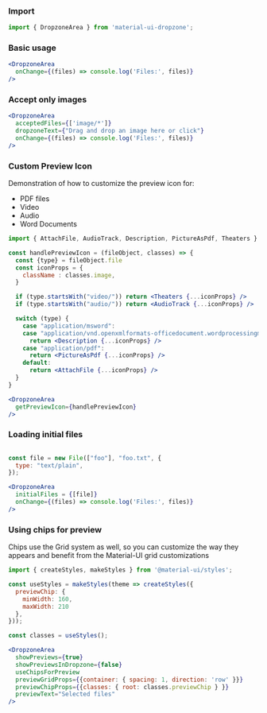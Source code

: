 ### Import

```jsx static
import { DropzoneArea } from 'material-ui-dropzone';
```

### Basic usage

```jsx
<DropzoneArea
  onChange={(files) => console.log('Files:', files)}
/>
```

### Accept only images

```jsx
<DropzoneArea
  acceptedFiles={['image/*']}
  dropzoneText={"Drag and drop an image here or click"}
  onChange={(files) => console.log('Files:', files)}
/>
```

### Custom Preview Icon

Demonstration of how to customize the preview icon for:

* PDF files
* Video
* Audio
* Word Documents

```jsx
import { AttachFile, AudioTrack, Description, PictureAsPdf, Theaters } from '@mui/icons-material';

const handlePreviewIcon = (fileObject, classes) => {
  const {type} = fileObject.file
  const iconProps = {
    className : classes.image,
  }

  if (type.startsWith("video/")) return <Theaters {...iconProps} />
  if (type.startsWith("audio/")) return <AudioTrack {...iconProps} />

  switch (type) {
    case "application/msword":
    case "application/vnd.openxmlformats-officedocument.wordprocessingml.document":
      return <Description {...iconProps} />
    case "application/pdf":
      return <PictureAsPdf {...iconProps} />
    default:
      return <AttachFile {...iconProps} />
  }
}

<DropzoneArea
  getPreviewIcon={handlePreviewIcon}
/>
```

### Loading initial files

```jsx

const file = new File(["foo"], "foo.txt", {
  type: "text/plain",
});

<DropzoneArea
  initialFiles = {[file]}
  onChange={(files) => console.log('Files:', files)}
/>
```

### Using chips for preview

Chips use the Grid system as well, so you can customize the way they appears and benefit from the Material-UI grid customizations

```jsx
import { createStyles, makeStyles } from '@material-ui/styles';

const useStyles = makeStyles(theme => createStyles({
  previewChip: {
    minWidth: 160,
    maxWidth: 210
  },
}));

const classes = useStyles();

<DropzoneArea
  showPreviews={true}
  showPreviewsInDropzone={false}
  useChipsForPreview
  previewGridProps={{container: { spacing: 1, direction: 'row' }}}
  previewChipProps={{classes: { root: classes.previewChip } }}
  previewText="Selected files"
/>
```
